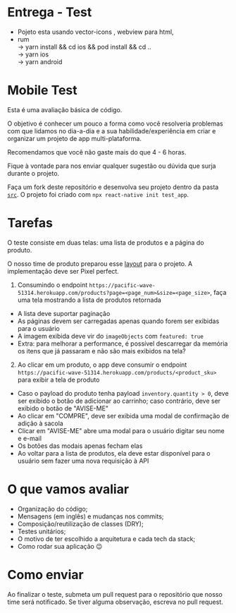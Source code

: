 # Entrega - Test

- Pojeto esta usando vector-icons , webview para html, </br>
- rum </br>
  -> yarn install && cd ios && pod install && cd ..</br>
  -> yarn ios </br>
  -> yarn android </br>


# Mobile Test

Esta é uma avaliação básica de código.

O objetivo é conhecer um pouco a forma como você resolveria problemas com que lidamos no dia-a-dia e a sua habilidade/experiência em criar e organizar um projeto de app multi-plataforma.

Recomendamos que você não gaste mais do que 4 - 6 horas.

Fique à vontade para nos enviar qualquer sugestão ou dúvida que surja durante o projeto.

Faça um fork deste repositório e desenvolva seu projeto dentro da pasta [`src`](./src). O projeto foi criado com `npx react-native init test_app`.

# Tarefas

O teste consiste em duas telas: uma lista de produtos e a página do produto.

O nosso time de produto preparou esse [layout](https://www.figma.com/file/Dbpn1mqdq2d350NEXojF2v/test-mobile?node-id=392%3A0) para o projeto. A implementação deve ser Pixel perfect.

1. Consumindo o endpoint `https://pacific-wave-51314.herokuapp.com/products?page=<page_num>&size=<page_size>`, faça uma tela mostrando a lista de produtos retornada

- A lista deve suportar paginação
- As páginas devem ser carregadas apenas quando forem ser exibidas para o usuário
- A imagem exibida deve vir do `imageObjects` com `featured: true`
- Extra: para melhorar a performance, é possível descarregar da memória os itens que já passaram e não são mais exibidos na tela?

2. Ao clicar em um produto, o app deve consumir o endpoint `https://pacific-wave-51314.herokuapp.com/products/<product_sku>` para exibir a tela de produto

- Caso o payload do produto tenha payload `inventory.quantity > 0`, deve ser exibido o botão de adicionar ao carrinho; caso contrário, deve ser exibido o botão de "AVISE-ME"
- Ao clicar em "COMPRE", deve ser exibida uma modal de confirmação de adição à sacola
- Clicar em "AVISE-ME" abre uma modal para o usuário digitar seu nome e e-mail
- Os botões das modais apenas fecham elas
- Ao voltar para a lista de produtos, ela deve estar disponível para o usuário sem fazer uma nova requisição à API

# O que vamos avaliar

- Organização do código;
- Mensagens (em inglês) e mudanças nos commits;
- Composição/reutilização de classes (DRY);
- Testes unitários;
- O motivo de ter escolhido a arquitetura e cada tech da stack;
- Como rodar sua aplicação 😉

# Como enviar

Ao finalizar o teste, submeta um pull request para o repositório que nosso time será notificado. Se tiver alguma observação, escreva no pull request.
